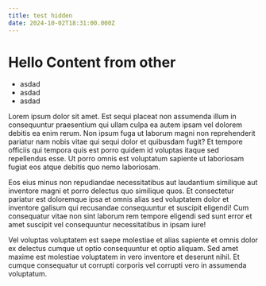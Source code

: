 ```yaml
---
title: test hidden
date: 2024-10-02T18:31:00.000Z
---
```

# Hello Content from other

- asdad
- asdad
- asdad


Lorem ipsum dolor sit amet. Est sequi placeat non assumenda illum in consequuntur praesentium qui ullam culpa ea autem ipsam vel dolorem debitis ea enim rerum. Non ipsum fuga ut laborum magni non reprehenderit pariatur nam nobis vitae qui sequi dolor et quibusdam fugit? Et tempore officiis qui tempora quis est porro quidem id voluptas itaque sed repellendus esse. Ut porro omnis est voluptatum sapiente ut laboriosam fugiat eos atque debitis quo nemo laboriosam.

Eos eius minus non repudiandae necessitatibus aut laudantium similique aut inventore magni et porro delectus quo similique quos. Et consectetur pariatur est doloremque ipsa et omnis alias sed voluptatem dolor et inventore galisum qui recusandae consequuntur et suscipit eligendi! Cum consequatur vitae non sint laborum rem tempore eligendi sed sunt error et amet suscipit vel consequuntur necessitatibus in ipsam iure!

Vel voluptas voluptatem est saepe molestiae et alias sapiente et omnis dolor ex delectus cumque ut optio consequuntur et optio aliquam. Sed amet maxime est molestiae voluptatem in vero inventore et deserunt nihil. Et cumque consequatur ut corrupti corporis vel corrupti vero in assumenda voluptatum.

